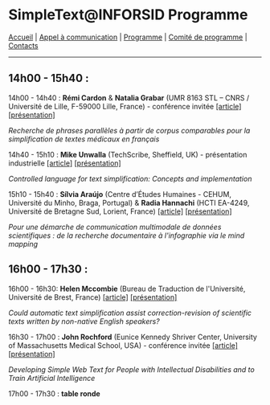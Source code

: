 
# SimpleText@INFORSID Programme

[Accueil](https://simpletext-madics.github.io/2021/inforsid/fr) | [Appel à communication](https://simpletext-madics.github.io/2021/inforsid/fr/CFP) | [Programme](https://simpletext-madics.github.io/2021/inforsid/fr/program)  | [Comité de programme](https://simpletext-madics.github.io/2021/inforsid/fr/comite) | [Contacts](https://simpletext-madics.github.io/2021/inforsid/fr/contacts)

---

## 14h00 - 15h40 :
14h00  - 14h40 : **Rémi Cardon** & **Natalia Grabar** (UMR 8163 STL – CNRS / Université de Lille, F-59000 Lille, France) - conférence invitée [[article]](http://inforsid.fr/actes/2021/ActesAteliers_INFORSID2021.pdf#page=67) [[présentation]](RémiCardon_corpus_inforsid.pdf)

_Recherche de phrases parallèles à partir de corpus comparables pour la simplification de textes médicaux en français_

14h40 - 15h10 : **Mike Unwalla** (TechScribe, Sheffield, UK) - présentation industrielle [[article]]( http://inforsid.fr/actes/2021/ActesAteliers_INFORSID2021.pdf#page=81) [[présentation]](presentation/MikeUnwalla_CL_text-simplfication.pptx)

_Controlled language for text simplification: Concepts and implementation_

15h10 - 15h40 : **Sílvia Araújo** (Centre d’Études Humaines - CEHUM, Université du Minho, Braga, Portugal) & **Radia Hannachi** (HCTI EA-4249, Université de Bretagne Sud, Lorient, France) [[article]](http://inforsid.fr/actes/2021/ActesAteliers_INFORSID2021.pdf#page=70) [[présentation]](https://view.genial.ly/60b2bc0485ebfa0d3a8f3c43)

_Pour une démarche de communication multimodale de données scientifiques : de la recherche documentaire à l'infographie via le mind mapping_

## 16h00 - 17h30 :
16h00 - 16h30: **Helen Mccombie** (Bureau de Traduction de l'Université, Université de Brest, France) [[article]](http://inforsid.fr/actes/2021/ActesAteliers_INFORSID2021.pdf#page=86) [[présentation]](presentation/HelenMCCOMBIE_INFORSID_SimpleText_Talk.pdf)

_Could automatic text simplification assist correction-revision of scientific texts written by non-native English speakers?_

16h30 - 17h00 : **John Rochford** (Eunice Kennedy Shriver Center, University of Massachusetts Medical School, USA) - conférence invitée [[article]](http://inforsid.fr/actes/2021/ActesAteliers_INFORSID2021.pdf#page=94) [[présentation]](presentation/JohnRochfordINFORSID2021.pdf)

_Developing Simple Web Text for People with Intellectual Disabilities and to Train Artificial Intelligence_

17h00 - 17h30 : **table ronde**
